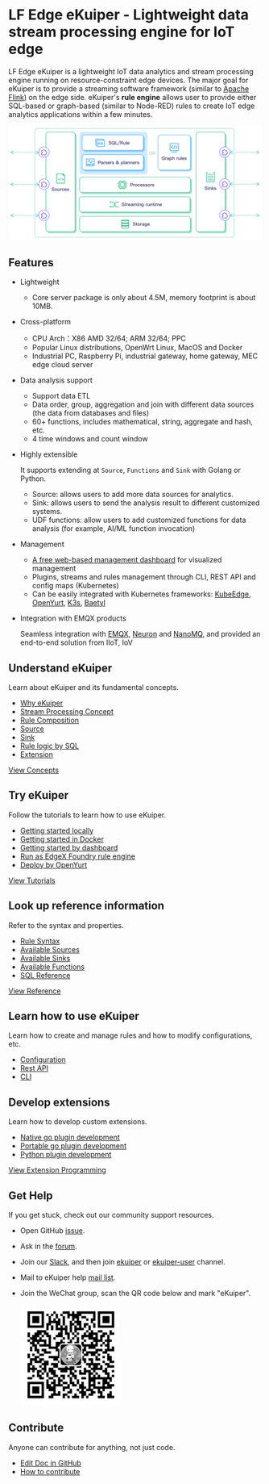 # LF Edge eKuiper - Lightweight data stream processing engine for IoT edge

LF Edge eKuiper is a lightweight IoT data analytics and stream processing engine running on resource-constraint edge
devices. The major goal for eKuiper is to provide a streaming software framework (similar
to [Apache Flink](https://flink.apache.org)) on the edge side. eKuiper's **rule engine** allows user to provide either
SQL-based or graph-based (similar to Node-RED) rules to create IoT edge analytics applications within a few minutes.

![arch](./resources/arch.png)

## Features

- Lightweight

  - Core server package is only about 4.5M, memory footprint is about 10MB.

- Cross-platform

  - CPU Arch：X86 AMD 32/64; ARM 32/64; PPC
  - Popular Linux distributions, OpenWrt Linux, MacOS and Docker
  - Industrial PC, Raspberry Pi, industrial gateway, home gateway, MEC edge cloud server

- Data analysis support

  - Support data ETL
  - Data order, group, aggregation and join with different data sources (the data from databases and files)
  - 60+ functions, includes mathematical, string, aggregate and hash, etc.
  - 4 time windows and count window

- Highly extensible

  It supports extending at `Source`, `Functions` and `Sink` with Golang or Python.

  - Source: allows users to add more data sources for analytics.
  - Sink: allows users to send the analysis result to different customized systems.
  - UDF functions: allow users to add customized functions for data analysis (for example, AI/ML function invocation)

- Management

  - [A free web-based management dashboard](https://hub.docker.com/r/emqx/ekuiper-manager) for visualized management
  - Plugins, streams and rules management through CLI, REST API and config maps (Kubernetes)
  - Can be easily integrated with Kubernetes
    frameworks: [KubeEdge](https://github.com/kubeedge/kubeedge), [OpenYurt](https://openyurt.io/), [K3s](https://github.com/rancher/k3s), [Baetyl](https://github.com/baetyl/baetyl)

- Integration with EMQX products

  Seamless integration with [EMQX](https://www.emqx.io/), [Neuron](https://neugates.io/) and [NanoMQ](https://nanomq.io/), and provided an end-to-end solution from IIoT, IoV

## Understand eKuiper

Learn about eKuiper and its fundamental concepts.

- [Why eKuiper](./concepts/ekuiper.md)
- [Stream Processing Concept](./concepts/streaming/overview.md)
- [Rule Composition](./concepts/rules.md)
- [Source](./concepts/sources/overview.md)
- [Sink](./concepts/sinks.md)
- [Rule logic by SQL](./concepts/sql.md)
- [Extension](./concepts/extensions.md)

[View Concepts](./concepts/ekuiper.md)

## Try eKuiper

Follow the tutorials to learn how to use eKuiper.

- [Getting started locally](./getting_started/getting_started.md)
- [Getting started in Docker](./getting_started/quick_start_docker.md)
- [Getting started by dashboard](./operation/manager-ui/overview.md)
- [Run as EdgeX Foundry rule engine](./edgex/edgex_rule_engine_tutorial.md)
- [Deploy by OpenYurt](./integrations/deploy/openyurt_tutorial.md)

[View Tutorials](./guide/ai/tensorflow_lite_tutorial.md)

## Look up reference information

Refer to the syntax and properties.

- [Rule Syntax](./guide/rules/overview.md)
- [Available Sources](./guide/sources/overview.md)
- [Available Sinks](./guide/sinks/overview.md)
- [Available Functions](./sqls/functions/overview.md)
- [SQL Reference](./sqls/overview.md)

[View Reference](./sqls/overview.md)

## Learn how to use eKuiper

Learn how to create and manage rules and how to modify configurations, etc.

- [Configuration](./configuration/configuration.md)
- [Rest API](./api/restapi/overview.md)
- [CLI](./api/cli/overview.md)

## Develop extensions

Learn how to develop custom extensions.

- [Native go plugin development](./extension/native/develop/overview.md)
- [Portable go plugin development](./extension/portable/go_sdk.md)
- [Python plugin development](./extension/portable/python_sdk.md)

[View Extension Programming](./extension/overview.md)

## Get Help

If you get stuck, check out our community support resources.

- Open GitHub [issue](https://github.com/lf-edge/ekuiper/issues).
- Ask in the [forum](https://askemq.com/c/ekuiper).
- Join our [Slack](https://slack.lfedge.org/), and then join [ekuiper](https://lfedge.slack.com/archives/C024F4P7KCK) or [ekuiper-user](https://lfedge.slack.com/archives/C024F4SMEMR) channel.
- Mail to eKuiper help [mail list](mailto:ekuiper+help@lists.lfedge.org).
- Join the WeChat group, scan the QR code below and mark "eKuiper".

  <img src="./wechat.png" alt="drawing" width="200"/>

## Contribute

Anyone can contribute for anything, not just code.

- [Edit Doc in GitHub](https://github.com/lf-edge/ekuiper/tree/master/docs)
- [How to contribute](./CONTRIBUTING.md)
